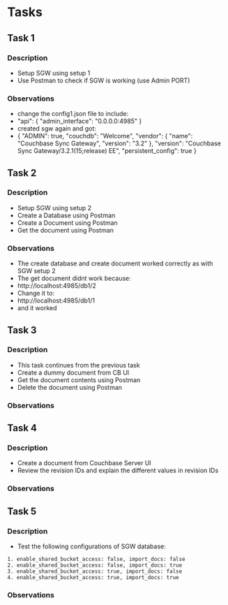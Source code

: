 # Tasks

## Task 1

### Description

- Setup SGW using setup 1
- Use Postman to check if SGW is working (use Admin PORT)

### Observations
- change the config1.json file to include:
- "api": {
    "admin_interface": "0.0.0.0:4985"
  }
- created sgw again and got:
- {
    "ADMIN": true,
    "couchdb": "Welcome",
    "vendor": {
        "name": "Couchbase Sync Gateway",
        "version": "3.2"
    },
    "version": "Couchbase Sync Gateway/3.2.1(15;release) EE",
    "persistent_config": true
}

## Task 2

### Description

- Setup SGW using setup 2
- Create a Database using Postman
- Create a Document using Postman
- Get the document using Postman

### Observations
- The create database and create document worked correctly as with SGW setup 2
- The get document didnt work because:
- http://localhost:4985/db1/2
- Change it to:
- http://localhost:4985/db1/1
- and it worked

## Task 3

### Description

- This task continues from the previous task
- Create a dummy document from CB UI
- Get the document contents using Postman
- Delete the document using Postman

### Observations

## Task 4

### Description

- Create a document from Couchbase Server UI
- Review the revision IDs and explain the different values in revision IDs

### Observations

## Task 5

### Description

- Test the following configurations of SGW database:

```
1. enable_shared_bucket_access: false, import_docs: false
2. enable_shared_bucket_access: false, import_docs: true
3. enable_shared_bucket_access: true, import_docs: false
4. enable_shared_bucket_access: true, import_docs: true
```

### Observations
